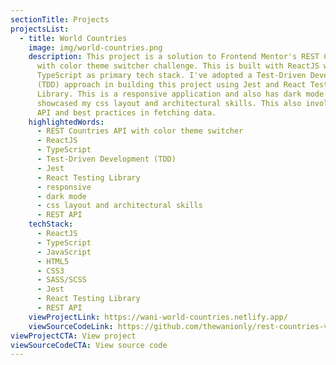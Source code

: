 ```yaml
---
sectionTitle: Projects
projectsList:
  - title: World Countries
    image: img/world-countries.png
    description: This project is a solution to Frontend Mentor's REST Countries API
      with color theme switcher challenge. This is built with ReactJS with
      TypeScript as primary tech stack. I've adopted a Test-Driven Development
      (TDD) approach in building this project using Jest and React Testing
      Library. This is a responsive application and also has dark mode which
      showcased my css layout and architectural skills. This also involves REST
      API and best practices in fetching data.
    highlightedWords:
      - REST Countries API with color theme switcher
      - ReactJS
      - TypeScript
      - Test-Driven Development (TDD)
      - Jest
      - React Testing Library
      - responsive
      - dark mode
      - css layout and architectural skills
      - REST API
    techStack:
      - ReactJS
      - TypeScript
      - JavaScript
      - HTML5
      - CSS3
      - SASS/SCSS
      - Jest
      - React Testing Library
      - REST API
    viewProjectLink: https://wani-world-countries.netlify.app/
    viewSourceCodeLink: https://github.com/thewanionly/rest-countries-v2
viewProjectCTA: View project
viewSourceCodeCTA: View source code
---
```

